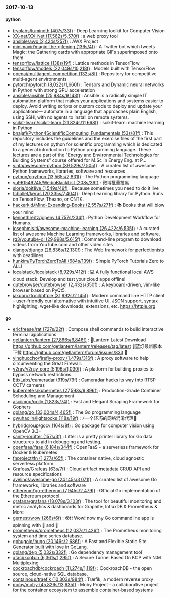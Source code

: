 ### 2017-10-13

#### python
* [tryolabs/luminoth (407s/33f)](https://github.com/tryolabs/luminoth) : Deep Learning toolkit for Computer Vision
* [XX-net/XX-Net (17,562s/5,570f)](https://github.com/XX-net/XX-Net) : a web proxy tool
* [ansible/awx (2,424s/257f)](https://github.com/ansible/awx) : AWX Project
* [minimaxir/magic-the-gifening (136s/4f)](https://github.com/minimaxir/magic-the-gifening) : A Twitter bot which tweets Magic: the Gathering cards with appropriate GIFs superimposed onto them.
* [tensorflow/lattice (138s/19f)](https://github.com/tensorflow/lattice) : Lattice methods in TensorFlow
* [tensorflow/models (22,049s/10,218f)](https://github.com/tensorflow/models) : Models built with TensorFlow
* [openai/multiagent-competition (132s/8f)](https://github.com/openai/multiagent-competition) : Repository for competitive multi-agent environments
* [pytorch/pytorch (8,022s/1,660f)](https://github.com/pytorch/pytorch) : Tensors and Dynamic neural networks in Python with strong GPU acceleration
* [ansible/ansible (25,984s/9,143f)](https://github.com/ansible/ansible) : Ansible is a radically simple IT automation platform that makes your applications and systems easier to deploy. Avoid writing scripts or custom code to deploy and update your applications— automate in a language that approaches plain English, using SSH, with no agents to install on remote systems.
* [scikit-learn/scikit-learn (21,824s/11,668f)](https://github.com/scikit-learn/scikit-learn) : scikit-learn: machine learning in Python
* [bnajafi/Python4ScientificComputing_Fundamentals (53s/81f)](https://github.com/bnajafi/Python4ScientificComputing_Fundamentals) : This repository includes the guidelines and the exercise files of the first part of my lectures on python for scientific programming which is dedicated to a general introduction to Python programming language. These lectures are a part of the "Energy and Environmental Technologies for Building Systems" course offered for M.Sc in Energy Eng. at P…
* [vinta/awesome-python (39,529s/7,505f)](https://github.com/vinta/awesome-python) : A curated list of awesome Python frameworks, libraries, software and resources
* [python/cpython (13,565s/2,831f)](https://github.com/python/cpython) : The Python programming language
* [yu961549745/WeiboBlackList (208s/39f)](https://github.com/yu961549745/WeiboBlackList) : 微博批量拉黑
* [sloria/doitlive (1,549s/49f)](https://github.com/sloria/doitlive) : Because sometimes you need to do it live
* [fchollet/keras (20,335s/7,404f)](https://github.com/fchollet/keras) : Deep Learning library for Python. Runs on TensorFlow, Theano, or CNTK.
* [hackerkid/Mind-Expanding-Books (2,557s/271f)](https://github.com/hackerkid/Mind-Expanding-Books) : 📚 Books that will blow your mind
* [kennethreitz/pipenv (4,757s/234f)](https://github.com/kennethreitz/pipenv) : Python Development Workflow for Humans.
* [josephmisiti/awesome-machine-learning (26,422s/6,535f)](https://github.com/josephmisiti/awesome-machine-learning) : A curated list of awesome Machine Learning frameworks, libraries and software.
* [rg3/youtube-dl (29,998s/5,615f)](https://github.com/rg3/youtube-dl) : Command-line program to download videos from YouTube.com and other video sites
* [django/django (28,836s/12,130f)](https://github.com/django/django) : The Web framework for perfectionists with deadlines.
* [hunkim/PyTorchZeroToAll (684s/139f)](https://github.com/hunkim/PyTorchZeroToAll) : Simple PyTorch Tutorials Zero to ALL!
* [localstack/localstack (8,929s/412f)](https://github.com/localstack/localstack) : 💻 A fully functional local AWS cloud stack. Develop and test your cloud apps offline!
* [qutebrowser/qutebrowser (2,432s/350f)](https://github.com/qutebrowser/qutebrowser) : A keyboard-driven, vim-like browser based on PyQt5.
* [jakubroztocil/httpie (31,992s/2,145f)](https://github.com/jakubroztocil/httpie) : Modern command line HTTP client – user-friendly curl alternative with intuitive UI, JSON support, syntax highlighting, wget-like downloads, extensions, etc. https://httpie.org

#### go
* [ericfreese/rat (727s/22f)](https://github.com/ericfreese/rat) : Compose shell commands to build interactive terminal applications
* [getlantern/lantern (27,866s/6,846f)](https://github.com/getlantern/lantern) : 🔴Lantern Latest Download https://github.com/getlantern/lantern/releases/tag/latest 🔴蓝灯最新版本下载 https://github.com/getlantern/forum/issues/833 🔴
* [yinghuocho/firefly-proxy (1,479s/316f)](https://github.com/yinghuocho/firefly-proxy) : A proxy software to help circumventing the Great Firewall.
* [v2ray/v2ray-core (5,196s/1,030f)](https://github.com/v2ray/v2ray-core) : A platform for building proxies to bypass network restrictions.
* [EtixLabs/cameradar (919s/79f)](https://github.com/EtixLabs/cameradar) : Cameradar hacks its way into RTSP CCTV cameras
* [kubernetes/kubernetes (27,593s/9,896f)](https://github.com/kubernetes/kubernetes) : Production-Grade Container Scheduling and Management
* [asciimoo/colly (1,823s/74f)](https://github.com/asciimoo/colly) : Fast and Elegant Scraping Framework for Gophers
* [golang/go (33,004s/4,465f)](https://github.com/golang/go) : The Go programming language
* [gwuhaolin/lightsocks (118s/19f)](https://github.com/gwuhaolin/lightsocks) : ⚡️一个轻巧的网络混淆代理🚪
* [hybridgroup/gocv (164s/8f)](https://github.com/hybridgroup/gocv) : Go package for computer vision using OpenCV 3.3+
* [sanity-io/litter (157s/3f)](https://github.com/sanity-io/litter) : Litter is a pretty printer library for Go data structures to aid in debugging and testing.
* [openfaas/faas (6,184s/344f)](https://github.com/openfaas/faas) : OpenFaaS - a serverless framework for Docker & Kubernetes
* [fnproject/fn (1,277s/65f)](https://github.com/fnproject/fn) : The container native, cloud agnostic serverless platform.
* [Grafeas/Grafeas (63s/7f)](https://github.com/Grafeas/Grafeas) : Cloud artifact metadata CRUD API and resource specifications
* [avelino/awesome-go (24,145s/3,071f)](https://github.com/avelino/awesome-go) : A curated list of awesome Go frameworks, libraries and software
* [ethereum/go-ethereum (7,945s/2,479f)](https://github.com/ethereum/go-ethereum) : Official Go implementation of the Ethereum protocol
* [grafana/grafana (18,078s/3,103f)](https://github.com/grafana/grafana) : The tool for beautiful monitoring and metric analytics & dashboards for Graphite, InfluxDB & Prometheus & More
* [gernest/wow (266s/6f)](https://github.com/gernest/wow) : 😮❗️❗️ Wow❗️ now my Go commandline app is spinning with 🌈 and 🐴
* [prometheus/prometheus (12,037s/1,426f)](https://github.com/prometheus/prometheus) : The Prometheus monitoring system and time series database.
* [gohugoio/hugo (20,146s/2,686f)](https://github.com/gohugoio/hugo) : A Fast and Flexible Static Site Generator built with love in GoLang.
* [golang/dep (5,032s/332f)](https://github.com/golang/dep) : Go dependency management tool
* [xtaci/kcptun (6,361s/1,295f)](https://github.com/xtaci/kcptun) : A Secure Tunnel Based On KCP with N:M Multiplexing
* [cockroachdb/cockroach (11,274s/1,119f)](https://github.com/cockroachdb/cockroach) : CockroachDB - the open source, cloud-native SQL database.
* [containous/traefik (10,303s/984f)](https://github.com/containous/traefik) : Træfik, a modern reverse proxy
* [moby/moby (45,826s/13,635f)](https://github.com/moby/moby) : Moby Project - a collaborative project for the container ecosystem to assemble container-based systems
